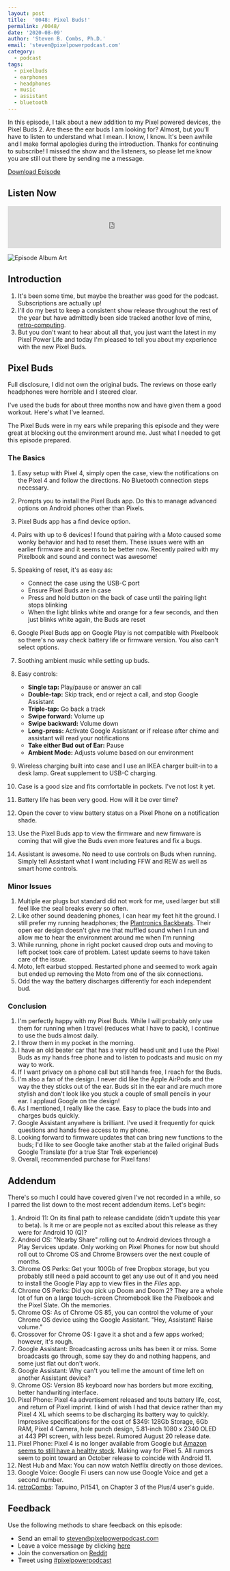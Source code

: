 ```yaml
---
layout: post
title:  '0048: Pixel Buds!'
permalink: /0048/
date: '2020-08-09'
author: 'Steven B. Combs, Ph.D.'
email: 'steven@pixelpowerpodcast.com'
category:
  - podcast
tags:
  - pixelbuds
  - earphones
  - headphones
  - music
  - assistant
  - bluetooth
---
```


In this episode, I talk about a new addition to my Pixel powered devices, the Pixel Buds 2. Are these the ear buds I am looking for? Almost, but you'll have to listen to understand what I mean. I know, I know. It's been awhile and I make formal apologies during the introduction. Thanks for continuing to subscribe! I missed the show and the listeners, so please let me know you are still out there by sending me a message.

[Download Episode](https://s3-us-west-2.amazonaws.com/anchor-audio-bank/staging/2020-08-09/1d13f47489ef25e46753d2535c85a62e.m4a)

## Listen Now

<p><iframe src="https://anchor.fm/pixelpowerpodcast/embed/episodes/0048-Pixel-Buds-ehtjuq" height="98px" width="500px" frameborder="0" scrolling="no"></iframe></p>

![Episode Album Art](/images/album-art/2020/0048.png)

## Introduction

1. It's been some time, but maybe the breather was good for the podcast. Subscriptions are actually up!
2. I'll do my best to keep a consistent show release throughout the rest of the year but have admittedly been side tracked another love of mine, [retro-computing](https://www.stevencombs.com/retro).
4. But you don't want to hear about all that, you just want the latest in my Pixel Power Life and today I'm pleased to tell you about my experience with the new Pixel Buds.

## Pixel Buds

Full disclosure, I did not own the original buds. The reviews on those early headphones were horrible and I steered clear.

I've used the buds for about three months now and have given them a good workout. Here's what I've learned.

The Pixel Buds were in my ears while preparing this episode and they were great at blocking out the environment around me. Just what I needed to get this episode prepared.

### The Basics

1. Easy setup with Pixel 4, simply open the case, view the notifications on the Pixel 4 and follow the directions. No Bluetooth connection steps necessary.
2. Prompts you to install the Pixel Buds app. Do this to manage advanced options on Android phones other than Pixels.
3. Pixel Buds app has a find device option.
4. Pairs with up to 6 devices! I found that pairing with a Moto caused some wonky behavior and had to reset them. These issues were with an earlier firmware and it seems to be better now. Recently paired with my Pixelbook and sound and connect was awesome!
5. Speaking of reset, it's as easy as:

    * Connect the case using the USB-C port
    * Ensure Pixel Buds are in case
    * Press and hold button on the back of case until the pairing light stops blinking
    * When the light blinks white and orange for a few seconds, and then just blinks white again, the Buds are reset

6. Google Pixel Buds app on Google Play is not compatible with Pixelbook so there's no way check battery life or firmware version. You also can't select options.
7. Soothing ambient music while setting up buds.
8. Easy controls:

    * **Single tap:** Play/pause or answer an call
    * **Double-tap:** Skip track, end or reject a call, and stop Google Assistant
    * **Triple-tap:** Go back a track
    * **Swipe forward:** Volume up
    * **Swipe backward:** Volume down
    * **Long-press:** Activate Google Assistant or if release after chime and assistant will read your notifications
    * **Take either Bud out of Ear:** Pause
    * **Ambient Mode:** Adjusts volume based on our environment

9. Wireless charging built into case and I use an IKEA charger built-in to a desk lamp. Great supplement to USB-C charging.
10. Case is a good size and fits comfortable in pockets. I've not lost it yet.
11. Battery life has been very good. How will it be over time?
12. Open the cover to view battery status on a Pixel Phone on a notification shade.
13. Use the Pixel Buds app to view the firmware and new firmware is coming that will give the Buds even more features and fix a bugs.
14. Assistant is awesome. No need to use controls on Buds when running. Simply tell Assistant what I want including FFW and REW as well as smart home controls.

### Minor Issues

1. Multiple ear plugs but standard did not work for me, used larger but still feel like the seal breaks every so often.
2. Like other sound deadening phones, I can hear my feet hit the ground. I still prefer my running headphones; the [Plantronics Backbeats](https://amzn.to/2Py4NJe). Their open ear design doesn't give me that muffled sound when I run and allow me to hear the environment around me when I'm running
3. While running, phone in right pocket caused drop outs and moving to left pocket took care of problem. Latest update seems to have taken care of the issue.
4. Moto, left earbud stopped. Restarted phone and seemed to work again but ended up removing the Moto from one of the six connections.
5. Odd the way the battery discharges differently for each independent bud.

### Conclusion

1. I'm perfectly happy with my Pixel Buds. While I will probably only use them for running when I travel (reduces what I have to pack), I continue to use the buds almost daily.
2. I throw them in my pocket in the morning.
3. I have an old beater car that has a very old head unit and I use the Pixel Buds as my hands free phone and to listen to podcasts and music on my way to work.
4. If I want privacy on a phone call but still hands free, I reach for the Buds.
5. I'm also a fan of the design. I never did like the Apple AirPods and the way the they sticks out of the ear. Buds sit in the ear and are much more stylish and don't look like you stuck a couple of small pencils in your ear. I applaud Google on the design!
6. As I mentioned, I really like the case. Easy to place the buds into and charges buds quickly.
7. Google Assistant anywhere is brilliant. I've used it frequently for quick questions and hands free access to my phone.
8. Looking forward to firmware updates that can bring new functions to the buds; I'd like to see Google take another stab at the failed original Buds Google Translate (for a true Star Trek experience)
10. Overall, recommended purchase for Pixel fans!

## Addendum

There's so much I could have covered given I've not recorded in a while, so I parred the list down to the most recent addendum items. Let's begin:

1. Android 11: On its final path to release candidate (didn't update this year to beta). Is it me or are people not as excited about this release as they were for Android 10 (Q)?
2. Android OS: "Nearby Share" rolling out to Android devices through a Play Services update. Only working on Pixel Phones for now but should roll out to Chrome OS and Chrome Browsers over the next couple of months.
3. Chrome OS Perks: Get your 100Gb of free Dropbox storage, but you probably still need a paid account to get any use out of it and you need to install the Google Play app to view files in the *Files* app.
9. Chrome OS Perks: Did you pick up Doom and Doom 2? They are a whole lot of fun on a large touch-screen Chromebook like the Pixelbook and the Pixel Slate. Oh the memories.
10. Chrome OS: As of Chrome OS 85, you can control the volume of your Chrome OS device using the Google Assistant. "Hey, Assistant! Raise volume."
11. Crossover for Chrome OS: I gave it a shot and a few apps worked; however, it's rough.
4. Google Assistant: Broadcasting across units has been it or miss. Some broadcasts go through, some say they do and nothing happens, and some just flat out don't work.
5. Google Assistant: Why can't you tell me the amount of time left on another Assistant device?
6. Chrome OS: Version 85 keyboard now has borders but more exciting, better handwriting interface.
7. Pixel Phone: Pixel 4a advertisement released and touts battery life, cost, and return of Pixel imprint. I kind of wish I had that device rather than my Pixel 4 XL which seems to be discharging its battery way to quickly. Impressive specifications for the cost of $349: 128Gb Storage, 6Gb RAM, Pixel 4 Camera, hole punch design, 5.81-inch 1080 x 2340 OLED at 443 PPI screen, with less bezel. Rumored August 20 release date.
8. Pixel Phone: Pixel 4 is no longer available from Google but [Amazon seems to still have a healthy stock](https://amzn.to/3acmYh1). Making way for Pixel 5. All rumors seem to point toward an October release to coincide with Android 11.
9. Nest Hub and Max: You can now watch Netflix directly on those devices.
10. Google Voice: Google Fi users can now use Google Voice and get a second number.
11. [retroCombs](https://bit.ly/retrocombs): Tapuino, Pi1541, on Chapter 3 of the Plus/4 user's guide.

## Feedback

Use the following methods to share feedback on this episode:

* Send an email to <steven@pixelpowerpodcast.com>
* Leave a voice message by clicking [here](https://anchor.fm/pixelpowerpodcast/message)
* Join the conversation on [Reddit](https://www.reddit.com/r/pixelpowerpodcast/)
* Tweet using [#pixelpowerpodcast](https://twitter.com/search?q=%23pixelpowerpodcast&src=typed_query)
